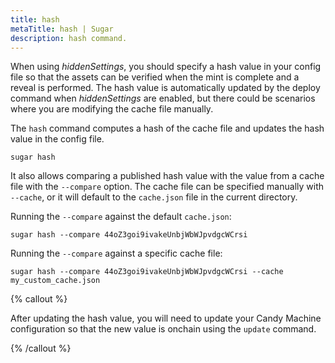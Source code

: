 ```yaml
---
title: hash
metaTitle: hash | Sugar
description: hash command.
---
```


When using *hiddenSettings*, you should specify a hash value in your config file so that the assets can be verified when the mint is complete and a reveal is performed. The hash value is automatically updated by the deploy command when *hiddenSettings* are enabled, but there could be scenarios where you are modifying the cache file manually.

The `hash` command computes a hash of the cache file and updates the hash value in the config file.

```
sugar hash
```

It also allows comparing a published hash value with the value from a cache file with the `--compare` option. The cache file can be specified manually with `--cache`, or it will default to the `cache.json` file in the current directory.

Running the `--compare` against the default `cache.json`:

```
sugar hash --compare 44oZ3goi9ivakeUnbjWbWJpvdgcWCrsi
```

Running the `--compare` against a specific cache file:

```
sugar hash --compare 44oZ3goi9ivakeUnbjWbWJpvdgcWCrsi --cache my_custom_cache.json
```

{% callout %}

After updating the hash value, you will need to update your Candy Machine configuration so that the new value is onchain using the `update` command.

{% /callout %}